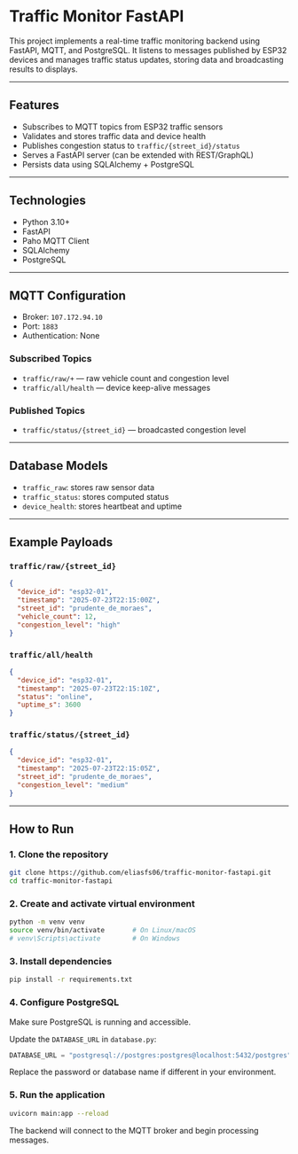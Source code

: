 # Traffic Monitor FastAPI

This project implements a real-time traffic monitoring backend using FastAPI, MQTT, and PostgreSQL. It listens to messages published by ESP32 devices and manages traffic status updates, storing data and broadcasting results to displays.

---

## Features

- Subscribes to MQTT topics from ESP32 traffic sensors
- Validates and stores traffic data and device health
- Publishes congestion status to `traffic/{street_id}/status`
- Serves a FastAPI server (can be extended with REST/GraphQL)
- Persists data using SQLAlchemy + PostgreSQL

---

## Technologies

- Python 3.10+
- FastAPI
- Paho MQTT Client
- SQLAlchemy
- PostgreSQL

---

## MQTT Configuration

- Broker: `107.172.94.10`  
- Port: `1883`  
- Authentication: None  

### Subscribed Topics

- `traffic/raw/+` — raw vehicle count and congestion level
- `traffic/all/health` — device keep-alive messages

### Published Topics

- `traffic/status/{street_id}` — broadcasted congestion level

---

## Database Models

- `traffic_raw`: stores raw sensor data
- `traffic_status`: stores computed status
- `device_health`: stores heartbeat and uptime

---

## Example Payloads

### `traffic/raw/{street_id}`

```json
{
  "device_id": "esp32-01",
  "timestamp": "2025-07-23T22:15:00Z",
  "street_id": "prudente_de_moraes",
  "vehicle_count": 12,
  "congestion_level": "high"
}
````

### `traffic/all/health`

```json
{
  "device_id": "esp32-01",
  "timestamp": "2025-07-23T22:15:10Z",
  "status": "online",
  "uptime_s": 3600
}
```

### `traffic/status/{street_id}`

```json
{
  "device_id": "esp32-01",
  "timestamp": "2025-07-23T22:15:05Z",
  "street_id": "prudente_de_moraes",
  "congestion_level": "medium"
}
```

---

## How to Run

### 1. Clone the repository

```bash
git clone https://github.com/eliasfs06/traffic-monitor-fastapi.git
cd traffic-monitor-fastapi
```

### 2. Create and activate virtual environment

```bash
python -m venv venv
source venv/bin/activate       # On Linux/macOS
# venv\Scripts\activate        # On Windows
```

### 3. Install dependencies

```bash
pip install -r requirements.txt
```

### 4. Configure PostgreSQL

Make sure PostgreSQL is running and accessible.

Update the `DATABASE_URL` in `database.py`:

```python
DATABASE_URL = "postgresql://postgres:postgres@localhost:5432/postgres"
```

Replace the password or database name if different in your environment.

### 5. Run the application

```bash
uvicorn main:app --reload
```

The backend will connect to the MQTT broker and begin processing messages.